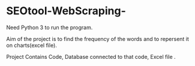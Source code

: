 # SEOtool-WebScraping-
Need Python 3 to run the program.

Aim of the project is to find the frequency of the words and to repersent it on charts(excel file).


Project Contains Code,
Database connected to that code,
Excel file .
